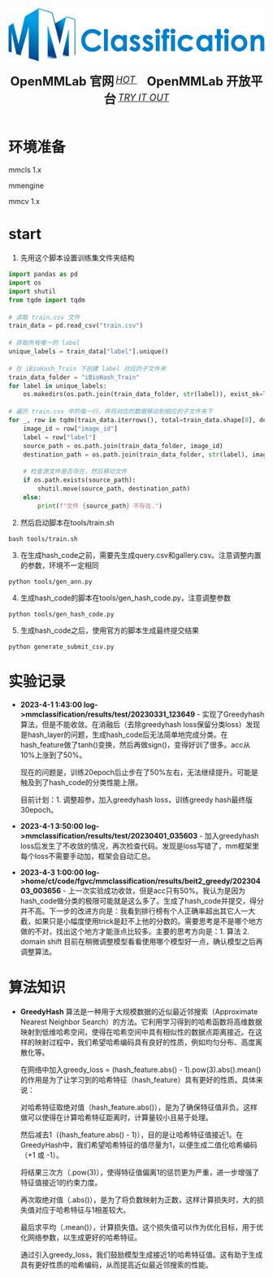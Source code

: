 <img src="resources/mmcls-logo.png" width="600"/>
  <div>&nbsp;</div>
  <div align="center">
    <b><font size="5">OpenMMLab 官网</font></b>
    <sup>
      <a href="https://openmmlab.com">
        <i><font size="4">HOT</font></i>
      </a>
    </sup>
    &nbsp;&nbsp;&nbsp;&nbsp;
    <b><font size="5">OpenMMLab 开放平台</font></b>
    <sup>
      <a href="https://platform.openmmlab.com">
        <i><font size="4">TRY IT OUT</font></i>
      </a>
    </sup>
  </div>
  <div>&nbsp;</div>


# 环境准备
mmcls 1.x

mmengine

mmcv 1.x

# start
1. 先用这个脚本设置训练集文件夹结构
```python
import pandas as pd
import os
import shutil
from tqdm import tqdm

# 读取 train.csv 文件
train_data = pd.read_csv("train.csv")

# 获取所有唯一的 label
unique_labels = train_data["label"].unique()

# 在 iBioHash_Train 下创建 label 对应的子文件夹
train_data_folder = "iBioHash_Train"
for label in unique_labels:
    os.makedirs(os.path.join(train_data_folder, str(label)), exist_ok=True)

# 遍历 train.csv 中的每一行，并将对应的数据移动到相应的子文件夹下
for _, row in tqdm(train_data.iterrows(), total=train_data.shape[0], desc="移动文件"):
    image_id = row["image_id"]
    label = row["label"]
    source_path = os.path.join(train_data_folder, image_id)
    destination_path = os.path.join(train_data_folder, str(label), image_id)

    # 检查源文件是否存在，然后移动文件
    if os.path.exists(source_path):
        shutil.move(source_path, destination_path)
    else:
        print(f"文件 {source_path} 不存在.")
```

2. 然后启动脚本在tools/train.sh

```shell
bash tools/train.sh
```

3. 在生成hash_code之前，需要先生成query.csv和gallery.csv。注意调整内置的参数，环境不一定相同

```shell
python tools/gen_ann.py
```

4. 生成hash_code的脚本在tools/gen_hash_code.py，注意调整参数

```shell
python tools/gen_hash_code.py
```

5. 生成hash_code之后，使用官方的脚本生成最终提交结果

```shell
python generate_submit_csv.py
```

# 实验记录

- **2023-4-1 1:43:00 log->mmclassification/results/test/20230331_123649** - 实现了Greedyhash算法，但是不能收敛。在消融后（去除greedyhash loss保留分类loss）发现是hash_layer的问题，生成hash_code后无法简单地完成分类。在hash_feature做了tanh()变换，然后再做sign()，变得好训了很多。acc从10%上涨到了50%。

  现在的问题是，训练20epoch后止步在了50%左右，无法继续提升。可能是触及到了hash_code的分类性能上限。

  目前计划：1. 调整超参，加入greedyhash loss，训练greedy hash最终版30epoch。

- **2023-4-1 3:50:00 log->mmclassification/results/test/20230401_035603** - 加入greedyhash loss后发生了不收敛的情况，再次检查代码。发现是loss写错了，mm框架里每个loss不需要手动加，框架会自动汇总。
- **2023-4-3 1:00:00 log->home/ct/code/fgvc/mmclassification/results/beit2_greedy/20230403_003656** - 上一次实验成功收敛，但是acc只有50%。我认为是因为hash_code做分类的极限可能就是这么多了。生成了hash_code并提交，得分并不高。下一步的改进方向是：我看到排行榜有个人正确率超出其它人一大截，如果只是小幅度使用trick是赶不上他的分数的。需要思考是不是哪个地方做的不对，找出这个地方才能涨点比较多。主要的思考方向是：1. 算法 2. domain shift 目前在稍微调整模型看看使用哪个模型好一点，确认模型之后再调整算法。

# 算法知识

- **GreedyHash** 算法是一种用于大规模数据的近似最近邻搜索（Approximate Nearest Neighbor Search）的方法。它利用学习得到的哈希函数将高维数据映射到低维哈希空间，使得在哈希空间中具有相似性的数据点距离接近。在这样的映射过程中，我们希望哈希编码具有良好的性质，例如均匀分布、高度离散化等。

  在网络中加入greedy_loss = (hash_feature.abs() - 1).pow(3).abs().mean()的作用是为了让学习到的哈希特征（hash_feature）具有更好的性质。具体来说：

  对哈希特征取绝对值（hash_feature.abs()），是为了确保特征值非负。这样做可以使得在计算哈希特征距离时，计算量较小且易于处理。

  然后减去1（(hash_feature.abs() - 1)），目的是让哈希特征值接近1。在GreedyHash中，我们希望哈希特征的值尽量为1，以便生成二值化哈希编码（+1 或 -1）。

  将结果三次方（.pow(3)），使得特征值偏离1的惩罚更为严重，进一步增强了特征值接近1的约束力度。

  再次取绝对值（.abs()），是为了将负数映射为正数，这样计算损失时，大的损失值对应于哈希特征与1相差较大。

  最后求平均（.mean()），计算损失值。这个损失值可以作为优化目标，用于优化网络参数，以生成更好的哈希特征。

  通过引入greedy_loss，我们鼓励模型生成接近1的哈希特征值。这有助于生成具有更好性质的哈希编码，从而提高近似最近邻搜索的性能。


